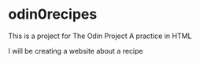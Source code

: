 # odin0recipes

This is a project for The Odin Project
A practice in HTML 

I will be creating a website about a recipe